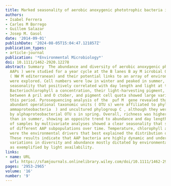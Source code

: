 ```yaml
---
title: Marked seasonality of aerobic anoxygenic phototrophic bacteria in the coastal NW Mediterranean Sea as revealed by cell abundance, pigment concentration and pyrosequencing of *pufM* gene
authors:
- Isabel Ferrera
- Carles M Borrego
- Guillem Salazar
- Josep M. Gasol
date: '2014-09-01'
publishDate: '2024-08-05T15:04:47.121857Z'
publication_types:
- article-journal
publication: '*Environmental Microbiology*'
doi: 10.1111/1462-2920.12278
abstract: Summary  The abundance and diversity of aerobic anoxygenic phototrophs (
  AAPs ) were studied for a year cycle at the B lanes B ay M icrobial O bservatory
  ( NW M editerranean) and their potential links to an array of environmental variables
  were explored. Cell numbers were low in winter and peaked in summer, showing a marked
  seasonality that positively correlated with day length and light at the surface.
  Bacteriochlorophyll a concentration, their light-harvesting pigment, was only detected
  between A pril and O ctober, and pigment cell quota showed large variations during
  this period. Pyrosequencing analysis of the  puf M  gene revealed that the most
  abundant operational taxonomic units ( OTU s) were affiliated to phylogroup K (  G
  ammaproteobacteria  ) and uncultured phylogroup C , although they were outnumbered
  by alphaproteobacterial OTU s in spring. Overall, richness was higher in winter
  than in summer, showing an opposite trend to abundance and day length. Clustering
  of samples by multivariate analyses showed a clear seasonality that suggests a succession
  of different AAP subpopulations over time. Temperature, chlorophyll a and day length
  were the environmental drivers that best explained the distribution of AAP assemblages.
  These results indicate that AAP bacteria are highly dynamic and undergo seasonal
  variations in diversity and abundance mostly dictated by environmental conditions
  as exemplified by light availability.
links:
- name: URL
  url: https://sfamjournals.onlinelibrary.wiley.com/doi/10.1111/1462-2920.12278
pages: '2953-2965'
volume: '16'
number: '9'
---
```

